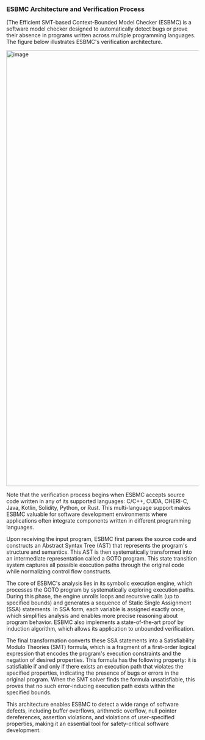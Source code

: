 ### ESBMC Architecture and Verification Process

(The Efficient SMT-based Context-Bounded Model Checker (ESBMC) is a software model checker designed to automatically detect bugs or prove their absence in programs written across multiple programming languages. The figure below illustrates ESBMC's verification architecture.

<img width="2016" height="1142" alt="image" src="https://github.com/user-attachments/assets/25c7325e-4b37-4f27-b6c9-7c3a7da56045" />

Note that the verification process begins when ESBMC accepts source code written in any of its supported languages: C/C++, CUDA, CHERI-C, Java, Kotlin, Solidity, Python, or Rust. This multi-language support makes ESBMC valuable for software development environments where applications often integrate components written in different programming languages.

Upon receiving the input program, ESBMC first parses the source code and constructs an Abstract Syntax Tree (AST) that represents the program's structure and semantics. This AST is then systematically transformed into an intermediate representation called a GOTO program. This state transition system captures all possible execution paths through the original code while normalizing control flow constructs.

The core of ESBMC's analysis lies in its symbolic execution engine, which processes the GOTO program by systematically exploring execution paths. During this phase, the engine unrolls loops and recursive calls (up to specified bounds) and generates a sequence of Static Single Assignment (SSA) statements. In SSA form, each variable is assigned exactly once, which simplifies analysis and enables more precise reasoning about program behavior. ESBMC also implements a state-of-the-art proof by induction algorithm, which allows its application to unbounded verification.

The final transformation converts these SSA statements into a Satisfiability Modulo Theories (SMT) formula, which is a fragment of a first-order logical expression that encodes the program's execution constraints and the negation of desired properties. This formula has the following property: it is satisfiable if and only if there exists an execution path that violates the specified properties, indicating the presence of bugs or errors in the original program. When the SMT solver finds the formula unsatisfiable, this proves that no such error-inducing execution path exists within the specified bounds.

This architecture enables ESBMC to detect a wide range of software defects, including buffer overflows, arithmetic overflow, null pointer dereferences, assertion violations, and violations of user-specified properties, making it an essential tool for safety-critical software development.
